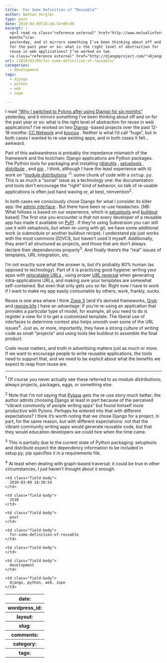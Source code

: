 ```yaml
---
title: 'For Some Definition of “Reusable”'
author: Nathan Yergler
type: post
date: 2010-03-09T18:38:54+00:00
excerpt: |
  <p>I read <a class="reference external" href="http://www.mutualinformation.org/2010/03/why-i-switched-to-pylons-after-using-django-for-six-months/">“Why I switched to Pylons after using Django for six
  months”</a>
  yesterday, and it mirrors something I’ve been thinking about off and on
  for the past year or so: what is the right level of abstraction for
  reuse in web applications? I’ve worked on two
  <a class="reference external" href="http://djangoproject.com/">Django ...</a></p>
url: /2010/03/09/for-some-definition-of-reusable/
categories:
  - development
tags:
  - django
  - python
  - web
  - zope

---
```

I read [“Why I switched to Pylons after using Django for six months”][1]  yesterday, and it mirrors something I’ve been thinking about off and on for the past year or so: what is the right level of abstraction for reuse in web applications? I’ve worked on two [Django][2] -based projects over the past 12-18 months: [<span class="caps">CC</span> Network][3]  and [koucou][4] . Neither is what I’d call “huge”, but in both cases I wanted to re-use existing apps, and in both cases it felt… awkward.

Part of this awkwardness is probably the impedance mismatch of the framework and the toolchain: Django applications are Python packages. The Python tools for packaging and installing ([distutils][5] , [setuptools][6] , [distribute][7] , and [pip][8] , I think, although I have the least experience with it) work on “[module distributions][9] “<sup>1</sup>: some chunk of code with a <tt class="docutils literal">setup.py</tt>. This is as much a “social” issue as a technology one: the documentation and tools don’t encourage the “right” kind of behavior, so talk of re-usable applications is often just hand waving or, at best, reinvention<sup>2</sup>.

In both cases we consciously chose Django for what I consider its killer app: the [admin interface][10] . But there have been re-use headaches. [<span class="caps">NB</span>: What follows is based on our experience, which is [setuptools][6]  and [buildout][11]  based] The first one you encounter is that not every developer of a reusable app has made it available on [PyPI][12] . If they’re using Subversion you can still use it with setuptools, but when re-using with git, we have some additional work (a submodule or another buildout recipe). I understand pip just works with the most commons [D]<span class="caps">VCS</span>, but haven’t used it myself. Additionally, they aren’t all structured as projects, and those that are don’t always declare their dependencies properly<sup>3</sup>. And finally there’s the “real” issues of templates, <span class="caps">URL</span> integration, etc.

I’m not exactly sure what the answer is, but it’s probably 80% human (as opposed to technology). Part of it is practicing good hygiene: writing your apps with [relocatable URLs][13] , using proper [<span class="caps">URL</span> reversal][14]  when generating intra-applications URLs, and making sure your templates are somewhat self-contained. But even that only gets you so far. Right now I have to work if I want to make my app easily consumable by others; work, frankly, sucks.

Reuse is one area where I think [Zope 3][15]  (and it’s derived frameworks, [Grok][16]  and [repoze.bfg][17] ) have an advantage: if you’re re-using an application that provides a particular type of model, for example, all you need to do is register a view for it to get a customized template. The liberal use of interfaces to determine context also helps smooth over some of the <span class="caps">URL</span> issues<sup>4</sup>. Just as, or more, importantly, they have a strong culture of writing code as small “projects” and using tools like buildout to assemble the final product.

Code reuse matters, and truth in advertising matters just as much or more. If we want to encourage people to write reusable applications, the tools need to support that, and we need to be explicit about what the benefits we expect to reap from reuse are.

<hr class="docutils" />

<sup>1</sup> Of course you never actually see these referred to as _module distributions_; always projects, packages, eggs, or something else.

<sup>2</sup> Note that I’m not saying that [Pylons][18]  gets the re-use story much better; the author admits choosing Django at least in part because of the perceived “vibrant community of people writing apps” but found himself more productive with Pylons. Perhaps he entered into that with different expectations? I think it’s worth noting that we chose Django for a project, in part, for the same reason, but with different expectations: not that the vibrant community writing apps would generate reusable code, but that they would education developers we could hire when the time came.

<sup>3</sup> This is partially due to the current state of Python packaging: setuptools and distribute expect the dependency information to be included in setup.py; pip specifies it in a requirements file.

<sup>4</sup> At least when dealing with graph-based traversal; it could be true in other circumstances, I just haven’t thought about it enough.

<table class="docutils field-list" frame="void" rules="none">
  <col class="field-name" /> <col class="field-body" /> <tr class="field">
    <th class="field-name">
      date:
    </th>

    <td class="field-body">
      2010-03-09 18:38:54
    </td>
  </tr>

  <tr class="field">
    <th class="field-name">
      wordpress_id:
    </th>

    <td class="field-body">
      1539
    </td>
  </tr>

  <tr class="field">
    <th class="field-name">
      layout:
    </th>

    <td class="field-body">
      post
    </td>
  </tr>

  <tr class="field">
    <th class="field-name">
      slug:
    </th>

    <td class="field-body">
      for-some-definition-of-reusable
    </td>
  </tr>

  <tr class="field">
    <th class="field-name">
      comments:
    </th>

    <td class="field-body">
    </td>
  </tr>

  <tr class="field">
    <th class="field-name">
      category:
    </th>

    <td class="field-body">
      development
    </td>
  </tr>

  <tr class="field">
    <th class="field-name">
      tags:
    </th>

    <td class="field-body">
      django, python, web, zope
    </td>
  </tr>
</table>

 [1]: http://www.mutualinformation.org/2010/03/why-i-switched-to-pylons-after-using-django-for-six-months/
 [2]: http://djangoproject.com/
 [3]: https://creativecommons.net/
 [4]: http://koucou.com/
 [5]: http://www.python.org/doc/current/library/distutils.html
 [6]: http://pypi.python.org/pypi/setuptools
 [7]: http://pypi.python.org/pypi/distribute
 [8]: http://pip.openplans.org/
 [9]: http://www.python.org/doc/current/distutils/introduction.html#distutils-specific-terminology
 [10]: http://docs.djangoproject.com/en/1.1/ref/contrib/admin/
 [11]: http://buildout.org/
 [12]: http://pypi.python.org/
 [13]: http://www.chipx86.com/blog/2008/04/03/django-development-with-djblets-unrooting-your-urls/
 [14]: http://docs.djangoproject.com/en/1.1/topics/http/urls/#reverse
 [15]: http://en.wikipedia.org/wiki/Zope_3
 [16]: http://grok.zope.org/
 [17]: http://bfg.repoze.org/
 [18]: http://pylonshq.com/